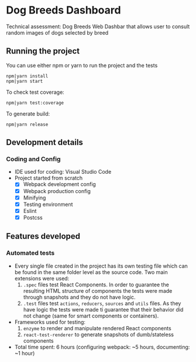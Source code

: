 
# Dog Breeds Dashboard

Technical assessment: Dog Breeds Web Dashbar that allows user to consult random images of dogs selected by breed

## Running the project
You can use either npm or yarn to run the project and the tests

```
npm|yarn install
npm|yarn start
```

To check test coverage:
```
npm|yarn test:coverage
```

To generate build:
```
npm|yarn release
```

## Development details
### Coding and Config
- IDE used for coding: Visual Studio Code
- Project started from scratch
  - [X] Webpack development config
  - [X] Webpack production config
  - [X] Minifying
  - [X] Testing environment
  - [X] Eslint
  - [X] Postcss

## Features developed

### Automated tests
- Every single file created in the project has its own testing file which can be found in the same folder level as the source code. Two main extensions were used:
	1.  `.spec` files test React Components. In order to guarantee the resulting HTML structure of components the tests were made through snapshots and they do not have logic.
	2.  `.test` files test `actions`, `reducers`, `sources` and `utils` files. As they have logic the tests were made ti guarantee that their behavior did not change  (same for smart components or containers).
- Frameworks used for testing:
	1. `enzyme` to render and manipulate rendered React components
	2. `react-test-renderer` to generate snapshots of dumb/stateless components
- Total time spent: 6 hours (configuring webpack: ~5 hours, documenting: ~1 hour)
